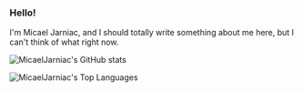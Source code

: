 ### Hello!

I'm Micael Jarniac, and I should totally write something about me here, but I can't think of what right now.

<!-- https://github.com/anuraghazra/github-readme-stats -->
![MicaelJarniac's GitHub stats](https://github-readme-stats.vercel.app/api?username=MicaelJarniac&show_icons=true&theme=radical)

![MicaelJarniac's Top Languages](https://github-readme-stats.vercel.app/api/top-langs?username=MicaelJarniac&show_icons=true&theme=radical)
